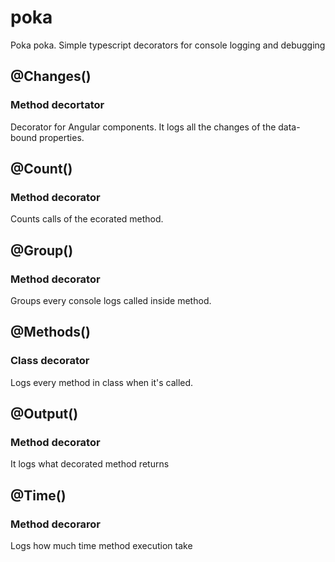 # poka
Poka poka. Simple typescript decorators for console logging and debugging

## @Changes()
### Method decortator
Decorator for Angular components. It logs all the changes of the data-bound properties.

## @Count()
### Method decorator
Counts calls of the ecorated method.

## @Group()
### Method decorator
Groups every console logs called inside method.

## @Methods()
### Class decorator
Logs every method in class when it's called.

## @Output()
### Method decorator
It logs what decorated method returns

## @Time()
### Method decoraror
Logs how much time method execution take
